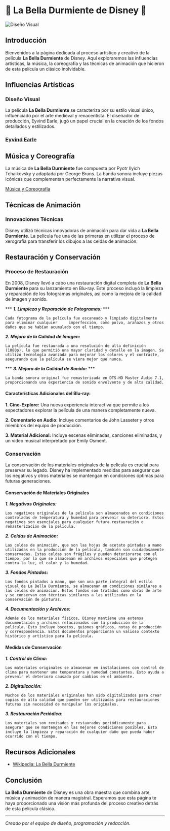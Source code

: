 # 🌟 La Bella Durmiente de Disney 🌟

![Diseño Visual](https://images.blu-ray.com/movies/covers/555_front.jpg)

## Introducción
Bienvenidos a la página dedicada al proceso artístico y creativo de la película **La Bella Durmiente** de Disney. Aquí exploraremos las influencias artísticas, la música, la coreografía y las técnicas de animación que hicieron de esta película un clásico inolvidable.

## Influencias Artísticas
### Diseño Visual
La película **La Bella Durmiente** se caracteriza por su estilo visual único, influenciado por el arte medieval y renacentista. El diseñador de producción, Eyvind Earle, jugó un papel crucial en la creación de los fondos detallados y estilizados.

### [Eyvind Earle](https://disneyanstimed.blogspot.com/2014/07/eyvind-earle-y-la-bella-durmiente.html)


## Música y Coreografía
La música de **La Bella Durmiente** fue compuesta por Pyotr Ilyich Tchaikovsky y adaptada por George Bruns. La banda sonora incluye piezas icónicas que complementan perfectamente la narrativa visual.

[Música y Coreografía](https://www.youtube.com/watch?v=L1tapS6bZkY)

## Técnicas de Animación
### Innovaciones Técnicas
Disney utilizó técnicas innovadoras de animación para dar vida a **La Bella Durmiente**. La película fue una de las primeras en utilizar el proceso de xerografía para transferir los dibujos a las celdas de animación.

## Restauración y Conservación
### Proceso de Restauración
En 2008, Disney llevó a cabo una restauración digital completa de **La Bella Durmiente** para su lanzamiento en Blu-ray. Este proceso incluyó la limpieza y reparación de los fotogramas originales, así como la mejora de la calidad de imagen y sonido.

*** ***1. Limpieza y Reparación de Fotogramas:*** ***
```
Cada fotograma de la película fue escaneado y limpiado digitalmente para eliminar cualquier     imperfección, como polvo, arañazos y otros daños que se habían acumulado con el tiempo.

```

***2. Mejora de la Calidad de Imagen:***
```
La película fue restaurada a una resolución de alta definición (1080p), lo que permitió una mayor claridad y detalle en la imagen. Se utilizó tecnología avanzada para mejorar los colores y el contraste, asegurando que la película se viera mejor que nunca.

```
*** ***3. Mejora de la Calidad de Sonido:*** ***
```
La banda sonora original fue remasterizada en DTS-HD Master Audio 7.1, proporcionando una experiencia de sonido envolvente y de alta calidad.

```

#### Características Adicionales del Blu-ray:
**1. Cine-Explore:** Una nueva experiencia interactiva que permite a los espectadores explorar la película de una manera completamente nueva.

**2. Comentario en Audio:** Incluye comentarios de John Lasseter y otros miembros del equipo de producción.

**3. Material Adicional:** Incluye escenas eliminadas, canciones eliminadas, y un video musical interpretado por Emily Osment.

### Conservación
La conservación de los materiales originales de la película es crucial para preservar su legado. Disney ha implementado medidas para asegurar que los negativos y otros materiales se mantengan en condiciones óptimas para futuras generaciones.

#### **Conservación de Materiales Originales**

***1. Negativos Originales:*** 
```
Los negativos originales de la película son almacenados en condiciones controladas de temperatura y humedad para prevenir su deterioro. Estos negativos son esenciales para cualquier futura restauración o remasterización de la película.
````

***2. Celdas de Animación:***
```
Las celdas de animación, que son las hojas de acetato pintadas a mano utilizadas en la producción de la película, también son cuidadosamente conservadas. Estas celdas son frágiles y pueden deteriorarse con el tiempo, por lo que se almacenan en archivos especiales que protegen contra la luz, el calor y la humedad.
```

***3. Fondos Pintados:***
```
Los fondos pintados a mano, que son una parte integral del estilo visual de La Bella Durmiente, se almacenan en condiciones similares a las celdas de animación. Estos fondos son tratados como obras de arte y se conservan con técnicas similares a las utilizadas en la conservación de pinturas.
```

***4. Documentación y Archivos:***
```
Además de los materiales físicos, Disney mantiene una extensa documentación y archivos relacionados con la producción de la película. Esto incluye bocetos, guiones gráficos, notas de producción y correspondencia. Estos documentos proporcionan un valioso contexto histórico y artístico para la película.
```
#### **Medidas de Conservación**

***1. Control de Clima:***
```
Los materiales originales se almacenan en instalaciones con control de clima para mantener una temperatura y humedad constantes. Esto ayuda a prevenir el deterioro causado por cambios en el ambiente.
```

***2. Digitalización:***
```
Muchos de los materiales originales han sido digitalizados para crear copias de alta calidad que pueden ser utilizadas para restauraciones futuras sin necesidad de manipular los originales.
````

***3. Restauración Periódica:***
```
Los materiales son revisados y restaurados periódicamente para asegurar que se mantengan en las mejores condiciones posibles. Esto incluye la limpieza y reparación de cualquier daño que pueda haber ocurrido con el tiempo.
```
## Recursos Adicionales
- [Wikipedia: La Bella Durmiente](https://es.wikipedia.org/wiki/La_bella_durmiente_(pel%C3%ADcula_de_1959))

## Conclusión
**La Bella Durmiente** de Disney es una obra maestra que combina arte, música y animación de manera magistral. Esperamos que esta página te haya proporcionado una visión más profunda del proceso creativo detrás de esta película clásica.

---

*Creado por el equipo de diseño, programación y redacción.*
